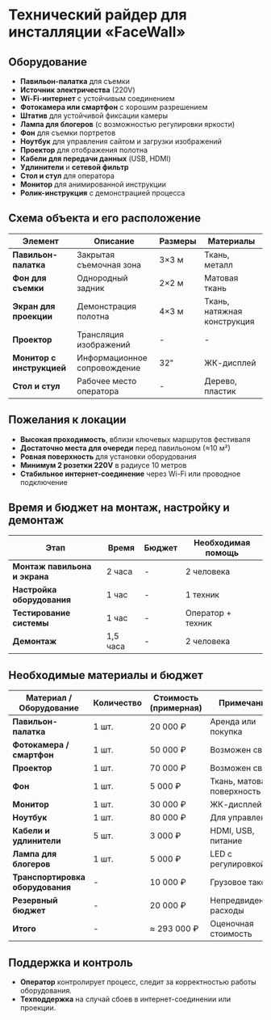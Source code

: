 # Технический райдер для инсталляции «FaceWall»

## **Оборудование**  
- **Павильон-палатка** для съемки  
- **Источник электричества** (220V)  
- **Wi-Fi-интернет** с устойчивым соединением  
- **Фотокамера или смартфон** с хорошим разрешением  
- **Штатив** для устойчивой фиксации камеры  
- **Лампа для блогеров** (с возможностью регулировки яркости)  
- **Фон** для съемки портретов  
- **Ноутбук** для управления сайтом и загрузки изображений  
- **Проектор** для отображения полотна  
- **Кабели для передачи данных** (USB, HDMI)  
- **Удлинители** и **сетевой фильтр**  
- **Стол и стул** для оператора  
- **Монитор** для анимированной инструкции  
- **Ролик-инструкция** с демонстрацией процесса  

## **Схема объекта и его расположение**  

| **Элемент**          | **Описание**                  | **Размеры** | **Материалы**         |
|----------------------|-----------------------------|-------------|-----------------------|
| **Павильон-палатка** | Закрытая съемочная зона      | 3×3 м       | Ткань, металл        |
| **Фон для съемки**   | Однородный задник           | 2×2 м       | Матовая ткань        |
| **Экран для проекции** | Демонстрация полотна      | 4×3 м       | Ткань, натяжная конструкция |
| **Проектор**        | Трансляция изображений       | -           | -                     |
| **Монитор с инструкцией** | Информационное сопровождение | 32"     | ЖК-дисплей            |
| **Стол и стул**     | Рабочее место оператора      | -           | Дерево, пластик       |

## **Пожелания к локации**  
- **Высокая проходимость**, вблизи ключевых маршрутов фестиваля  
- **Достаточно места для очереди** перед павильоном (≈10 м²)  
- **Ровная поверхность** для установки оборудования  
- **Минимум 2 розетки 220V** в радиусе 10 метров  
- **Стабильное интернет-соединение** через Wi-Fi или проводное подключение  

## **Время и бюджет на монтаж, настройку и демонтаж**  

| **Этап**                        | **Время** | **Бюджет** | **Необходимая помощь** |
|---------------------------------|----------|------------|-----------------------|
| **Монтаж павильона и экрана**   | 2 часа   | -          | 2 человека           |
| **Настройка оборудования**      | 1 час    | -          | 1 техник             |
| **Тестирование системы**        | 1 час    | -          | Оператор + техник    |
| **Демонтаж**                    | 1,5 часа | -          | 2 человека           |

## **Необходимые материалы и бюджет**  

| **Материал / Оборудование**  | **Количество** | **Стоимость (примерная)** | **Примечания**              |
|------------------------------|--------------|------------------------|------------------------------|
| **Павильон-палатка**         | 1 шт.       | 20 000 ₽              | Аренда или покупка          |
| **Фотокамера / смартфон**    | 1 шт.       | 50 000 ₽              | Возможен свой               |
| **Проектор**                 | 1 шт.       | 70 000 ₽              | Возможен свой               |
| **Фон**                      | 1 шт.       | 5 000 ₽               | Ткань, матовая поверхность  |
| **Монитор**                  | 1 шт.       | 30 000 ₽              | ЖК-дисплей 32"              |
| **Ноутбук**                  | 1 шт.       | 80 000 ₽              | Для управления              |
| **Кабели и удлинители**      | 5 шт.       | 3 000 ₽               | HDMI, USB, питание          |
| **Лампа для блогеров**       | 1 шт.       | 5 000 ₽               | LED с регулировкой          |
| **Транспортировка оборудования** | -        | 10 000 ₽              | Грузовое такси              |
| **Резервный бюджет**         | -          | 20 000 ₽              | Непредвиденные расходы      |
| **Итого**                    | -          | ≈ 293 000 ₽           | Оценочная стоимость         |

## **Поддержка и контроль**  
- **Оператор** контролирует процесс, следит за корректностью работы оборудования.  
- **Техподдержка** на случай сбоев в интернет-соединении или проекции.  
